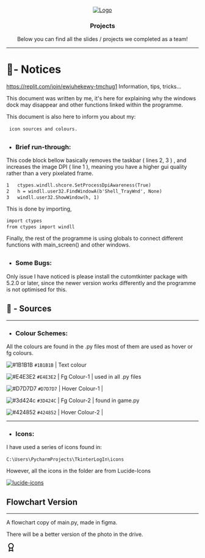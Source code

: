 
[🚧 Hmmmm.. Seeing this?
click top-right image icons to hide the code]: #

<br />
<div align="center">
  <a href="https://github.com/tmchug/ComputerScienceSlides">
    <img src="images/logo.png" alt="Logo" width="80" height="80">
  </a>

  <h3 align="center">Projects</h3>

  <p align="center">
    Below you can find all the slides / projects we completed as a team!
    <br />
  </p>
</div>

---

# 🧾- Notices

https://replit.com/join/ewiuhekewy-tmchug1
Information, tips, tricks...

This document was written by me, it's here for explaining why the 
windows dock may disappear and other functions linked within the 
programme. 

This document is also here to inform you about my:

` icon sources and colours.`
##

- ### Brief run-through:
 This code block bellow basically removes the taskbar ( lines 2, 3 )
, and increases the image DPI ( line 1 ), meaning you have a higher
gui quality rather than a very pixelated frame.

```
1   ctypes.windll.shcore.SetProcessDpiAwareness(True)
2   h = windll.user32.FindWindowA(b'Shell_TrayWnd', None)
3   windll.user32.ShowWindow(h, 1)
   ```
This is done by importing,

```
import ctypes
from ctypes import windll
   ```

Finally,
the rest of the programme is using globals to connect
different functions with main_screen() and other windows.

##

- ### Some Bugs:
Only issue I have noticed is please install the
cutomtkinter package with 5.2.0 or later, since the
newer version works differently and the programme is
not optimised for this.


###

## 📁 - Sources

---

- ### Colour Schemes:

All the colours are found in the .py files most of them are used as hover or fg colours.

 ![#1B1B1B](https://via.placeholder.com/10/0a192f?text=+) `#1B1B1B` | Text colour

 ![#E4E3E2](https://via.placeholder.com/10/E4E3E2?text=+) `#E4E3E2` | Fg Colour-1 | used in all .py files

 ![#D7D7D7](https://via.placeholder.com/10/D7D7D7?text=+) `#D7D7D7` | Hover Colour-1 |

 ![#3d424c](https://via.placeholder.com/10/3d424c?text=+) `#3D424C` | Fg Colour-2 | found in game.py

 ![#424852](https://via.placeholder.com/10/424852?text=+) `#424852` | Hover Colour-2 |

---
- ### Icons:

I have used a series of icons found in:

`C:\Users\PycharmProjects\TkinterLogIn\icons`

However, all the icons in the folder are from Lucide-Icons

[![lucide-icons](https://img.shields.io/badge/-Lucide%20Icons%20-303236?logo=abletonlive&logoColor=white&logoWidth=20&style=flat-square)](https://lucide.dev/)

###

##  Flowchart Version

---

A flowchart copy of main.py, made in figma.

There will be a better version of the photo in the drive.

![App Screenshot](award.png)

